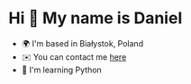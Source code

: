 Hi 👋 My name is Daniel
=======================

* 🌍  I'm based in Białystok, Poland
* ✉️  You can contact me [here](contact.md)
* 🧠  I'm learning Python
